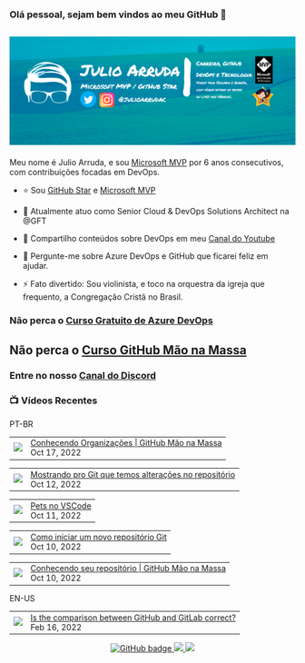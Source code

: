 ### Olá pessoal, sejam bem vindos ao meu GitHub 👋

## [![Julio Arruda Header](https://raw.githubusercontent.com/julioarruda/julioarruda/master/fundo%20github.png)](https://youtube.com/user/julioarrudac)
Meu nome é Julio Arruda, e sou [Microsoft MVP](https://mvp.microsoft.com/pt-br/PublicProfile/5002557?fullName=Julio%20%20Arruda) por 6 anos consecutivos, com contribuições focadas em DevOps.


- ⭐ Sou [GitHub Star](https://stars.github.com/profiles/julioarruda) e [Microsoft MVP](https://mvp.microsoft.com/pt-br/PublicProfile/5002557?fullName=Julio%20%20Arruda)

- 🔭 Atualmente atuo como Senior Cloud & DevOps Solutions Architect na @GFT

- 👯 Compartilho conteúdos sobre DevOps em meu [Canal do Youtube](https://youtube.com/user/julioarrudac)

- 💬 Pergunte-me sobre Azure DevOps e GitHub que ficarei feliz em ajudar.

- ⚡ Fato divertido: Sou violinista, e toco na orquestra da igreja que frequento, a Congregação Cristã no Brasil.





### Não perca o [Curso Gratuito de Azure DevOps](https://github.com/julioarruda/Curso-Azure-DevOps)

## Não perca o [Curso GitHub Mão na Massa](https://github.com/github-mao-na-massa/curso-github-mao-na-massa)

### Entre no nosso [Canal do Discord](https://discord.gg/HAr9WFYkpB)


### 📺 Vídeos Recentes

PT-BR

<!-- YOUTUBE:START --><table><tr><td><a href="https://www.youtube.com/watch?v=tHBV8FuZd6M"><img width="140px" src="https://i.ytimg.com/vi/tHBV8FuZd6M/mqdefault.jpg"></a></td>
<td><a href="https://www.youtube.com/watch?v=tHBV8FuZd6M">Conhecendo Organizações | GitHub Mão na Massa</a><br/>Oct 17, 2022</td></tr></table>
<table><tr><td><a href="https://www.youtube.com/watch?v=GEql1E7As88"><img width="140px" src="https://i.ytimg.com/vi/GEql1E7As88/mqdefault.jpg"></a></td>
<td><a href="https://www.youtube.com/watch?v=GEql1E7As88">Mostrando pro Git que temos alterações no repositório</a><br/>Oct 12, 2022</td></tr></table>
<table><tr><td><a href="https://www.youtube.com/watch?v=-rVq0yluMfw"><img width="140px" src="https://i.ytimg.com/vi/-rVq0yluMfw/mqdefault.jpg"></a></td>
<td><a href="https://www.youtube.com/watch?v=-rVq0yluMfw">Pets no VSCode</a><br/>Oct 11, 2022</td></tr></table>
<table><tr><td><a href="https://www.youtube.com/watch?v=mwzbGIl3opk"><img width="140px" src="https://i.ytimg.com/vi/mwzbGIl3opk/mqdefault.jpg"></a></td>
<td><a href="https://www.youtube.com/watch?v=mwzbGIl3opk">Como iniciar um novo repositório Git</a><br/>Oct 10, 2022</td></tr></table>
<table><tr><td><a href="https://www.youtube.com/watch?v=ABtv7-QJ2c4"><img width="140px" src="https://i.ytimg.com/vi/ABtv7-QJ2c4/mqdefault.jpg"></a></td>
<td><a href="https://www.youtube.com/watch?v=ABtv7-QJ2c4">Conhecendo seu repositório | GitHub Mão na Massa</a><br/>Oct 10, 2022</td></tr></table>
<!-- YOUTUBE:END -->

EN-US
<!-- YOUTUBEEN:START --><table><tr><td><a href="https://www.youtube.com/watch?v=wHo1ftsyzNE"><img width="140px" src="https://i.ytimg.com/vi/wHo1ftsyzNE/mqdefault.jpg"></a></td>
<td><a href="https://www.youtube.com/watch?v=wHo1ftsyzNE">Is the comparison between GitHub and GitLab correct?</a><br/>Feb 16, 2022</td></tr></table>
<!-- YOUTUBEEN:END -->



<p align="center">
  <a href="https://github.com/julioarruda?tab=followers">
    <img src="https://img.shields.io/github/followers/julioarruda?label=Followers&logo=GitHub&style=for-the-badge" alt="GitHub badge" />
  </a>
  <a href="http://twitter.com/julioarrudac">
    <img src="https://img.shields.io/twitter/follow/julioarrudac?label=Twitter&logo=twitter&style=for-the-badge" />
  </a>
  <a href="http://youtube.com/c/julioarruda?sub_confirmation=1">
    <img src="https://img.shields.io/youtube/views/4BYlkYtHNus?label=YouTube&logo=YouTube&style=for-the-badge" />
  </a>
</p>

<!--
**julioarruda/julioarruda** is a ✨ _special_ ✨ repository because its `README.md` (this file) appears on your GitHub profile.

Here are some ideas to get you started:

- 🔭 I’m currently working on ...
- 🌱 I’m currently learning ...
- 👯 I’m looking to collaborate on ...
- 🤔 I’m looking for help with ...
- 💬 Ask me about ...
- 📫 How to reach me: ...
- 😄 Pronouns: ...
- ⚡ Fun fact: ...
-->
